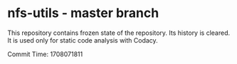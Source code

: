 # nfs-utils - master branch

This repository contains frozen state of the repository.
Its history is cleared. It is used only for static code
analysis with Codacy.

Commit Time: 1708071811